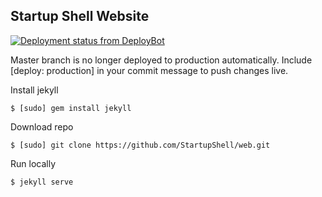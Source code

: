 ## Startup Shell Website

[![Deployment status from DeployBot](https://startupshell.deploybot.com/badge/66802254102033/85631.svg)](http://deploybot.com)

Master branch is no longer deployed to production automatically.
Include [deploy: production] in your commit message to push changes live.

Install jekyll

`$ [sudo] gem install jekyll`

Download repo

`$ [sudo] git clone https://github.com/StartupShell/web.git`

Run locally

`$ jekyll serve`
